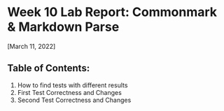 # Week 10 Lab Report: Commonmark & Markdown Parse
[March 11, 2022]

## Table of Contents:
1. How to find tests with different results
2. First Test Correctness and Changes
3. Second Test Correctness and Changes
